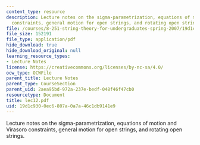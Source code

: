 ```yaml
---
content_type: resource
description: Lecture notes on the sigma-parametrization, equations of motion and Virasoro
  constraints, general motion for open strings, and rotating open strings.
file: /courses/8-251-string-theory-for-undergraduates-spring-2007/19d1c9300ec6807a0a7a46c1db9141e9_lec12.pdf
file_size: 152191
file_type: application/pdf
hide_download: true
hide_download_original: null
learning_resource_types:
- Lecture Notes
license: https://creativecommons.org/licenses/by-nc-sa/4.0/
ocw_type: OCWFile
parent_title: Lecture Notes
parent_type: CourseSection
parent_uid: 2aea95bd-972a-237e-bedf-048f46f47cb0
resourcetype: Document
title: lec12.pdf
uid: 19d1c930-0ec6-807a-0a7a-46c1db9141e9
---
```

Lecture notes on the sigma-parametrization, equations of motion and Virasoro constraints, general motion for open strings, and rotating open strings.